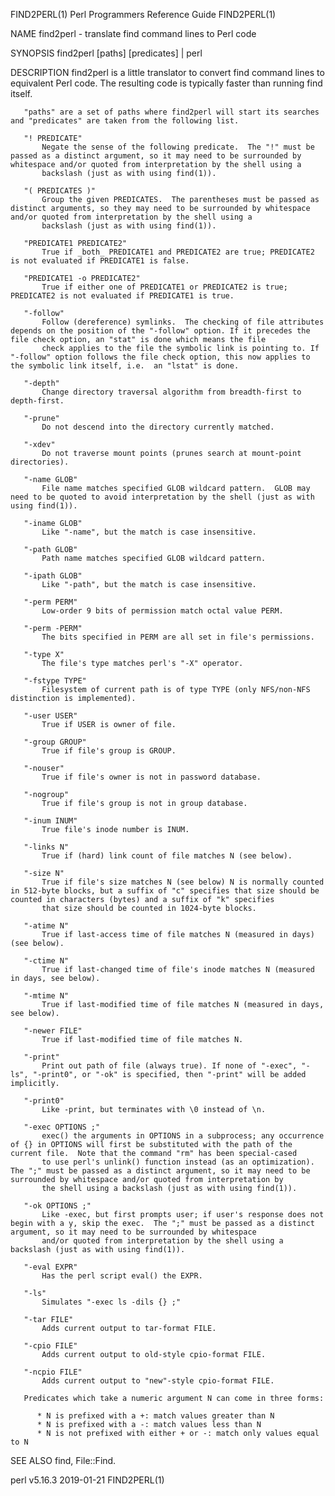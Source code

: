 FIND2PERL(1)                                                                           Perl Programmers Reference Guide                                                                          FIND2PERL(1)



NAME
       find2perl - translate find command lines to Perl code

SYNOPSIS
               find2perl [paths] [predicates] | perl

DESCRIPTION
       find2perl is a little translator to convert find command lines to equivalent Perl code.  The resulting code is typically faster than running find itself.

       "paths" are a set of paths where find2perl will start its searches and "predicates" are taken from the following list.

       "! PREDICATE"
           Negate the sense of the following predicate.  The "!" must be passed as a distinct argument, so it may need to be surrounded by whitespace and/or quoted from interpretation by the shell using a
           backslash (just as with using find(1)).

       "( PREDICATES )"
           Group the given PREDICATES.  The parentheses must be passed as distinct arguments, so they may need to be surrounded by whitespace and/or quoted from interpretation by the shell using a
           backslash (just as with using find(1)).

       "PREDICATE1 PREDICATE2"
           True if _both_ PREDICATE1 and PREDICATE2 are true; PREDICATE2 is not evaluated if PREDICATE1 is false.

       "PREDICATE1 -o PREDICATE2"
           True if either one of PREDICATE1 or PREDICATE2 is true; PREDICATE2 is not evaluated if PREDICATE1 is true.

       "-follow"
           Follow (dereference) symlinks.  The checking of file attributes depends on the position of the "-follow" option. If it precedes the file check option, an "stat" is done which means the file
           check applies to the file the symbolic link is pointing to. If "-follow" option follows the file check option, this now applies to the symbolic link itself, i.e.  an "lstat" is done.

       "-depth"
           Change directory traversal algorithm from breadth-first to depth-first.

       "-prune"
           Do not descend into the directory currently matched.

       "-xdev"
           Do not traverse mount points (prunes search at mount-point directories).

       "-name GLOB"
           File name matches specified GLOB wildcard pattern.  GLOB may need to be quoted to avoid interpretation by the shell (just as with using find(1)).

       "-iname GLOB"
           Like "-name", but the match is case insensitive.

       "-path GLOB"
           Path name matches specified GLOB wildcard pattern.

       "-ipath GLOB"
           Like "-path", but the match is case insensitive.

       "-perm PERM"
           Low-order 9 bits of permission match octal value PERM.

       "-perm -PERM"
           The bits specified in PERM are all set in file's permissions.

       "-type X"
           The file's type matches perl's "-X" operator.

       "-fstype TYPE"
           Filesystem of current path is of type TYPE (only NFS/non-NFS distinction is implemented).

       "-user USER"
           True if USER is owner of file.

       "-group GROUP"
           True if file's group is GROUP.

       "-nouser"
           True if file's owner is not in password database.

       "-nogroup"
           True if file's group is not in group database.

       "-inum INUM"
           True file's inode number is INUM.

       "-links N"
           True if (hard) link count of file matches N (see below).

       "-size N"
           True if file's size matches N (see below) N is normally counted in 512-byte blocks, but a suffix of "c" specifies that size should be counted in characters (bytes) and a suffix of "k" specifies
           that size should be counted in 1024-byte blocks.

       "-atime N"
           True if last-access time of file matches N (measured in days) (see below).

       "-ctime N"
           True if last-changed time of file's inode matches N (measured in days, see below).

       "-mtime N"
           True if last-modified time of file matches N (measured in days, see below).

       "-newer FILE"
           True if last-modified time of file matches N.

       "-print"
           Print out path of file (always true). If none of "-exec", "-ls", "-print0", or "-ok" is specified, then "-print" will be added implicitly.

       "-print0"
           Like -print, but terminates with \0 instead of \n.

       "-exec OPTIONS ;"
           exec() the arguments in OPTIONS in a subprocess; any occurrence of {} in OPTIONS will first be substituted with the path of the current file.  Note that the command "rm" has been special-cased
           to use perl's unlink() function instead (as an optimization).  The ";" must be passed as a distinct argument, so it may need to be surrounded by whitespace and/or quoted from interpretation by
           the shell using a backslash (just as with using find(1)).

       "-ok OPTIONS ;"
           Like -exec, but first prompts user; if user's response does not begin with a y, skip the exec.  The ";" must be passed as a distinct argument, so it may need to be surrounded by whitespace
           and/or quoted from interpretation by the shell using a backslash (just as with using find(1)).

       "-eval EXPR"
           Has the perl script eval() the EXPR.

       "-ls"
           Simulates "-exec ls -dils {} ;"

       "-tar FILE"
           Adds current output to tar-format FILE.

       "-cpio FILE"
           Adds current output to old-style cpio-format FILE.

       "-ncpio FILE"
           Adds current output to "new"-style cpio-format FILE.

       Predicates which take a numeric argument N can come in three forms:

          * N is prefixed with a +: match values greater than N
          * N is prefixed with a -: match values less than N
          * N is not prefixed with either + or -: match only values equal to N

SEE ALSO
       find, File::Find.



perl v5.16.3                                                                                      2019-01-21                                                                                     FIND2PERL(1)
